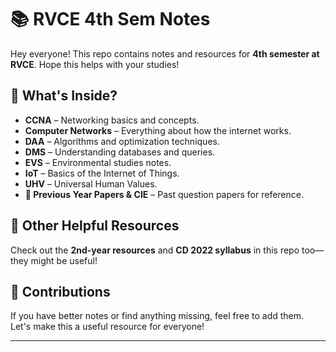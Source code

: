 # 📚 **RVCE 4th Sem Notes**

Hey everyone! This repo contains notes and resources for **4th semester at RVCE**. Hope this helps with your studies!  

## 📂 **What's Inside?**
- **CCNA** – Networking basics and concepts.  
- **Computer Networks** – Everything about how the internet works.  
- **DAA** – Algorithms and optimization techniques.  
- **DMS** – Understanding databases and queries.  
- **EVS** – Environmental studies notes.  
- **IoT** – Basics of the Internet of Things.  
- **UHV** – Universal Human Values.  
- **📜 Previous Year Papers & CIE** – Past question papers for reference.  

## 🔗 **Other Helpful Resources**
Check out the **2nd-year resources** and **CD 2022 syllabus** in this repo too—they might be useful!  

## 🤝 **Contributions**
If you have better notes or find anything missing, feel free to add them. Let's make this a useful resource for everyone!  

---
